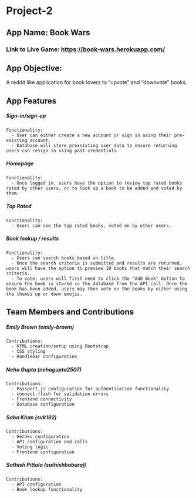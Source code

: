# Project-2

## App Name: Book Wars

### Link to Live Game: https://book-wars.herokuapp.com/

## App Objective:

A reddit like application for book lovers to “upvote” and “downvote” books.

## App Features

##### Sign-in/sign-up

```
Functionality:
  - User can either create a new account or sign in using their pre-existing account.
  - Database will store prexsisting user data to ensure returning users can resign in using past credentials 
```

##### Homepage

```
Functionality:
  - Once logged in, users have the option to review top rated books rated by other users, or to look up a book to be added and voted by them.
```

##### Top Rated

```
Functionality:
  - Users can see the top rated books, voted on by other users.
```
##### Book lookup / results

```
Functionality:
  - Users can search books based on title.
  - Once the search criteria is submitted and results are returned, users will have the option to preview 10 books that match their search criteria.
  - To vote, users will first need to click the "Add Book" button to ensure the book is stored in the database from the API call. Once the book has been added, users may then vote on the books by either using the thumbs up or down emojis.
```

## Team Members and Contributions

##### Emily Brown (emily-brown)
```
Contributions:
  - HTML creation/setup using Bootstrap
  - CSS styling
  - Handlebar configuration
```
##### Neha Gupta (nehagupta2507)
```
Contributions:
  - Passport.js configuration for authentication functionality 
  - connect-flash for validation errors
  - Frontend connectivity 
  - Database configuration 
```
##### Saba Khan (svk192)
```
Contributions:
  - Heroku configuration
  - API configuration and calls
  - Voting logic
  - Frontend configuration
```
##### Sathish Pittala (sathishbaburaj)
```
Contributions:
  - API configuration 
  - Book lookup functionality 
```


